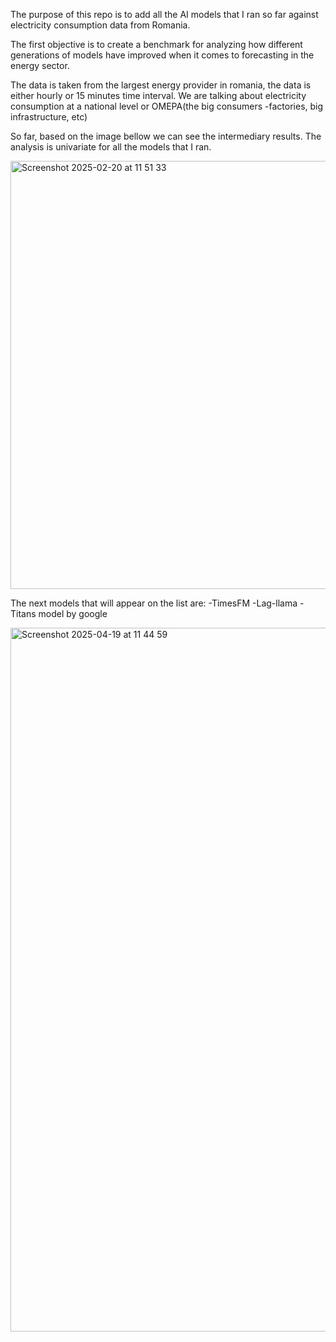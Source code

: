The purpose of this repo is to add all the AI models that I ran so far against electricity consumption data from Romania. 

The first objective is to create a benchmark for analyzing how different generations of models have improved when it comes to forecasting in the energy sector. 

The data is taken from the largest energy provider in romania, the data is either hourly or 15 minutes time interval. We are talking about electricity consumption at a national level
or OMEPA(the big consumers -factories, big infrastructure, etc) 

So far, based on the image bellow we can  see the intermediary results. The analysis is univariate for all the models that I ran. 

<img width="685" alt="Screenshot 2025-02-20 at 11 51 33" src="https://github.com/user-attachments/assets/103a4909-2024-4ed3-bcab-42e5db4720f5" />

The next models that will appear on the list are: 
-TimesFM
-Lag-llama
-Titans model by google 

<img width="1126" alt="Screenshot 2025-04-19 at 11 44 59" src="https://github.com/user-attachments/assets/bbb75d19-c94d-41e5-a5bd-c19ddbc078c9" />



